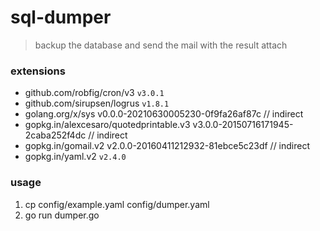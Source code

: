 # sql-dumper
> backup the database and send the mail with the result attach

### extensions
- github.com/robfig/cron/v3 `v3.0.1`
- github.com/sirupsen/logrus `v1.8.1`
- golang.org/x/sys v0.0.0-20210630005230-0f9fa26af87c // indirect
- gopkg.in/alexcesaro/quotedprintable.v3 v3.0.0-20150716171945-2caba252f4dc // indirect
- gopkg.in/gomail.v2 v2.0.0-20160411212932-81ebce5c23df // indirect
- gopkg.in/yaml.v2 `v2.4.0`
### usage
1. cp config/example.yaml config/dumper.yaml
2. go run dumper.go